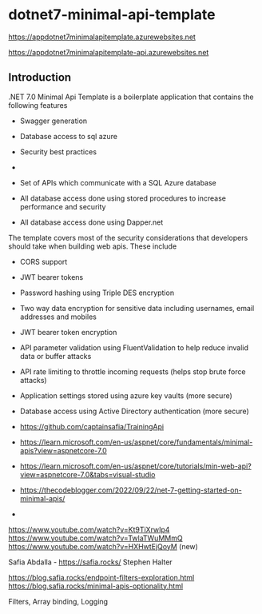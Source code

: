 # dotnet7-minimal-api-template

https://appdotnet7minimalapitemplate.azurewebsites.net

https://appdotnet7minimalapitemplate-api.azurewebsites.net


## Introduction

.NET 7.0 Minimal Api Template is a boilerplate application that contains the following features
* Swagger generation
* Database access to sql azure
* Security best practices
* 


* Set of APIs which communicate with a SQL Azure database
* All database access done using stored procedures to increase performance and security
* All database access done using Dapper.net 

The template covers most of the security considerations that developers should take when building web apis. These include
* CORS support
* JWT bearer tokens
* Password hashing using Triple DES encryption
* Two way data encryption for sensitive data including usernames, email addresses and mobiles
* JWT bearer token encryption
* API parameter validation using FluentValidation to help reduce invalid data or buffer attacks
* API rate limiting to throttle incoming requests (helps stop brute force attacks)
* Application settings stored using azure key vaults (more secure)
* Database access using Active Directory authentication (more secure)
  
* https://github.com/captainsafia/TrainingApi
* https://learn.microsoft.com/en-us/aspnet/core/fundamentals/minimal-apis?view=aspnetcore-7.0
* https://learn.microsoft.com/en-us/aspnet/core/tutorials/min-web-api?view=aspnetcore-7.0&tabs=visual-studio
* https://thecodeblogger.com/2022/09/22/net-7-getting-started-on-minimal-apis/
* 

https://www.youtube.com/watch?v=Kt9TiXrwIp4
https://www.youtube.com/watch?v=TwlaTWuMMmQ
https://www.youtube.com/watch?v=HXHwtEjQoyM (new)

Safia Abdalla - https://safia.rocks/
Stephen Halter

https://blog.safia.rocks/endpoint-filters-exploration.html
https://blog.safia.rocks/minimal-apis-optionality.html



Filters, Array binding, Logging

